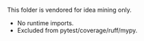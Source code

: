 ﻿This folder is vendored for idea mining only.
- No runtime imports.
- Excluded from pytest/coverage/ruff/mypy.

